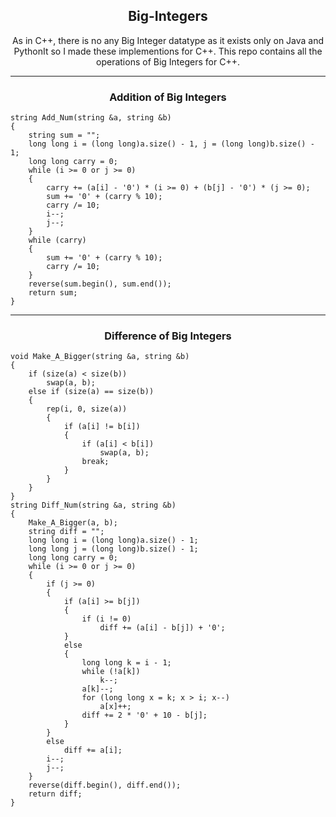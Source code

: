 <h2 align="center"> Big-Integers </h2>
<p align="center"> As in C++, there is no any Big Integer datatype as it exists only on Java and PythonIt so I made these implementions for C++. This repo contains all the operations of Big Integers for C++. </p>

---

<h3 align="center"> Addition of Big Integers </h3>

```
string Add_Num(string &a, string &b)
{
    string sum = "";
    long long i = (long long)a.size() - 1, j = (long long)b.size() - 1;
    long long carry = 0;
    while (i >= 0 or j >= 0)
    {
        carry += (a[i] - '0') * (i >= 0) + (b[j] - '0') * (j >= 0);
        sum += '0' + (carry % 10);
        carry /= 10;
        i--;
        j--;
    }
    while (carry)
    {
        sum += '0' + (carry % 10);
        carry /= 10;
    }
    reverse(sum.begin(), sum.end());
    return sum;
}
```
---

<h3 align="center"> Difference of Big Integers </h3>

```
void Make_A_Bigger(string &a, string &b)
{
    if (size(a) < size(b))
        swap(a, b);
    else if (size(a) == size(b))
    {
        rep(i, 0, size(a))
        {
            if (a[i] != b[i])
            {
                if (a[i] < b[i])
                    swap(a, b);
                break;
            }
        }
    }
}
string Diff_Num(string &a, string &b)
{
    Make_A_Bigger(a, b);
    string diff = "";
    long long i = (long long)a.size() - 1;
    long long j = (long long)b.size() - 1;
    long long carry = 0;
    while (i >= 0 or j >= 0)
    {
        if (j >= 0)
        {
            if (a[i] >= b[j])
            {
                if (i != 0)
                    diff += (a[i] - b[j]) + '0'; 
            }
            else
            {
                long long k = i - 1;
                while (!a[k])
                    k--;
                a[k]--;
                for (long long x = k; x > i; x--)
                    a[x]++;
                diff += 2 * '0' + 10 - b[j];
            }
        }
        else
            diff += a[i];
        i--;
        j--;
    }
    reverse(diff.begin(), diff.end());
    return diff;
}
```
